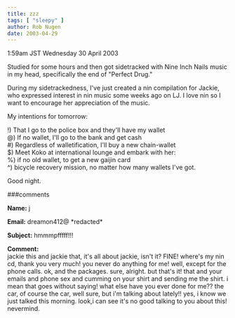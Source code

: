 ```yaml
---
title: zzz
tags: [ "sleepy" ]
author: Rob Nugen
date: 2003-04-29
---
```


<p class=date>1:59am JST Wednesday 30 April 2003</p>

<p>Studied for some hours and then got sidetracked with Nine Inch
Nails music in my head, specifically the end of "Perfect Drug."</p>

<p>During my sidetrackedness, I've just created a nin compilation for
Jackie, who expressed interest in nin music some weeks ago on LJ.  I
love nin so I want to encourage her appreciation of the music.</p>

<p>My intentions for tomorrow:</p>

<p>!) That I go to the police box and they'll have my wallet
<br>@) If no wallet, I'll go to the bank and get cash
<br>#) Regardless of walletification, I'll buy a new chain-wallet
<br>$) Meet Koko at international lounge and embark with her:
<br>%) if no old wallet, to get a new gaijin card
<br>^) bicycle recovery mission, no matter how many wallets I've got.</p>

<p>Good night.</p>

###comments


<p><b>Name:</b> j

<p><b>Email:</b> dreamon412@ *redacted*

<p><b>Subject:</b> hmmmpfffff!!!

<p><b>Comment:</b>
<br>jackie this and jackie that, it's all about jackie, isn't it?  FINE! where's my nin cd, thank you very much!  you never do anything for me!  well, except for the phone calls.  ok, and the packages.  sure, alright.  but that's it!  that and your emails and phone sex and cumming on your shirt and sending me the shirt. i mean that goes without saying!  what else have you ever done for me?? the car, of course the car, well sure, but i'm talking about lately!! yes, i know we just talked this morning. look,i can see it's no good talking to you about this! nevermind.

